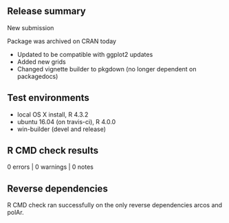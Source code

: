 ## Release summary

New submission
   
Package was archived on CRAN today

- Updated to be compatible with ggplot2 updates
- Added new grids
- Changed vignette builder to pkgdown (no longer dependent on packagedocs)

## Test environments

* local OS X install, R 4.3.2
* ubuntu 16.04 (on travis-ci), R 4.0.0
* win-builder (devel and release)

## R CMD check results

0 errors | 0 warnings | 0 notes

## Reverse dependencies

R CMD check ran successfully on the only reverse dependencies arcos and polAr.
